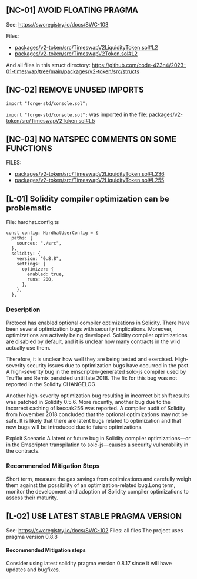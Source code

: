 ## [NC-01] AVOID FLOATING PRAGMA

See: https://swcregistry.io/docs/SWC-103

Files: 
- [packages/v2-token/src/TimeswapV2LiquidityToken.sol#L2](https://github.com/code-423n4/2023-01-timeswap/blob/ef4c84fb8535aad8abd6b67cc45d994337ec4514/packages/v2-token/src/TimeswapV2LiquidityToken.sol#L2)
- [packages/v2-token/src/TimeswapV2Token.sol#L2](https://github.com/code-423n4/2023-01-timeswap/blob/ef4c84fb8535aad8abd6b67cc45d994337ec4514/packages/v2-token/src/TimeswapV2Token.sol#L2)

And all files in this struct directory: https://github.com/code-423n4/2023-01-timeswap/tree/main/packages/v2-token/src/structs

## [NC-02] REMOVE UNUSED IMPORTS

```
import "forge-std/console.sol";
```
`import "forge-std/console.sol";` was imported in the file: [packages/v2-token/src/TimeswapV2Token.sol#L5](https://github.com/code-423n4/2023-01-timeswap/blob/ef4c84fb8535aad8abd6b67cc45d994337ec4514/packages/v2-token/src/TimeswapV2Token.sol#L5)

## [NC-03] NO NATSPEC COMMENTS ON SOME FUNCTIONS

FILES:
- [packages/v2-token/src/TimeswapV2LiquidityToken.sol#L236](https://github.com/code-423n4/2023-01-timeswap/blob/ef4c84fb8535aad8abd6b67cc45d994337ec4514/packages/v2-token/src/TimeswapV2LiquidityToken.sol#L236)
- [packages/v2-token/src/TimeswapV2LiquidityToken.sol#L255](https://github.com/code-423n4/2023-01-timeswap/blob/ef4c84fb8535aad8abd6b67cc45d994337ec4514/packages/v2-token/src/TimeswapV2LiquidityToken.sol#L255)


## [L-01] Solidity compiler optimization can be problematic
File: hardhat.config.ts
```
const config: HardhatUserConfig = {
  paths: {
    sources: "./src",
  },
  solidity: {
    version: "0.8.8",
    settings: {
      optimizer: {
        enabled: true,
        runs: 200,
      },
    },
  },

```

### Description

Protocol has enabled optional compiler optimizations in Solidity. There have been several optimization bugs with security implications. Moreover, optimizations are actively being developed. Solidity compiler optimizations are disabled by default, and it is unclear how many contracts in the wild actually use them.

Therefore, it is unclear how well they are being tested and exercised. High-severity security issues due to optimization bugs have occurred in the past. A high-severity bug in the emscripten-generated solc-js compiler used by Truffle and Remix persisted until late 2018. The fix for this bug was not reported in the Solidity CHANGELOG.

Another high-severity optimization bug resulting in incorrect bit shift results was patched in Solidity 0.5.6. More recently, another bug due to the incorrect caching of keccak256 was reported. A compiler audit of Solidity from November 2018 concluded that the optional optimizations may not be safe. It is likely that there are latent bugs related to optimization and that new bugs will be introduced due to future optimizations.

Exploit Scenario A latent or future bug in Solidity compiler optimizations—or in the Emscripten transpilation to solc-js—causes a security vulnerability in the contracts.

### Recommended Mitigation Steps

Short term, measure the gas savings from optimizations and carefully weigh them against the possibility of an optimization-related bug.Long term, monitor the development and adoption of Solidity compiler optimizations to assess their maturity.

## [L-02] USE LATEST STABLE PRAGMA VERSION

See: https://swcregistry.io/docs/SWC-102
Files: all files
The project uses pragma version 0.8.8

#### Recommended Mitigation steps
Consider using latest solidity pragma version 0.8.17 since it will have updates and bugfixes.